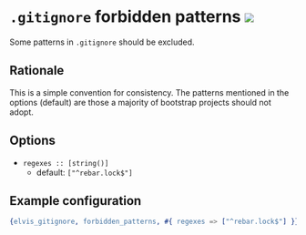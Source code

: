 # `.gitignore` forbidden patterns [![](https://img.shields.io/badge/since-4.0.0-blue)](https://github.com/inaka/elvis_core/releases/tag/4.0.0)

Some patterns in `.gitignore` should be excluded.

## Rationale

This is a simple convention for consistency. The patterns mentioned in the options (default)
are those a majority of bootstrap projects should not adopt.

## Options

- `regexes :: [string()]`
  - default: `["^rebar.lock$"]`

## Example configuration

```erlang
{elvis_gitignore, forbidden_patterns, #{ regexes => ["^rebar.lock$"] }}
```
